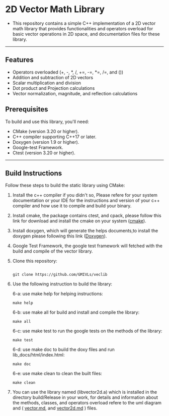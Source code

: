 # 2D Vector Math Library

- This repository contains a simple C++ implementation of a 2D vector math library that provides functionalities and operators overload for basic vector operations in 2D space, and documentation files for these library.
------
## Features

- Operators overloaded (+, -, *, /, +=, -=, *=, /=, and ())
- Addition and subtraction of 2D vectors
- Scalar multiplication and division
- Dot product and Projection calculations
- Vector normalization, magnitude, and reflection calculations

## Prerequisites

To build and use this library, you'll need:

- CMake (version 3.20 or higher).
- C++ compiler supporting C++17 or later.
- Doxygen (version 1.9 or higher).
- Google-test Framework.
- Ctest (version 3.20 or higher).
------
## Build Instructions

Follow these steps to build the static library using CMake:

1. Install the c++ compiler if you didn't so, Please refere for your system documentation or your IDE for the instructions and version of your c++ compiler and how use it to compile and build your binary.

2. Install cmake, the package contains ctest, and cpack, please follow this link for download and install the cmake on your system ([cmake](https://gitlab.kitware.com/cmake/cmake)).

3. Install doxygen, which will generate the helps documents,to install the doxygen please following this link ([Doxygen](https://github.com/doxygen/doxygen)).

4. Google Test Framework, the google test framework will fetched with the build and compile of the vector library.

5. Clone this repository:
    ```git

    git clone https://github.com/GMIVLs/veclib

    ```

6. Use the following instruction to build the library:

   6-a: use make help for helping instructions:
   ```
   make help
   ```

   6-b: use make all for build and install and compile the library:
   ```
   make all
   ```

   6-c: use make test to run the google tests on the methods of the library:
   ```
   make test
   ```

   6-d: use make doc to build the doxy files and run lib_docs/html/index.html:
   ```
   make doc
   ```

   6-e: use make clean to clean the built files:
   ```
   make clean
   ```

7. You can use the library named (libvector2d.a) which is installed in the directory build/Release in your work, for details and information about the methods, classes, and operators overload refere to the uml diagram and ( [vector.md](lib_docs/uml/vector.md), and [vector2d.md](lib_docs/uml/vector2d.md) ) files.
